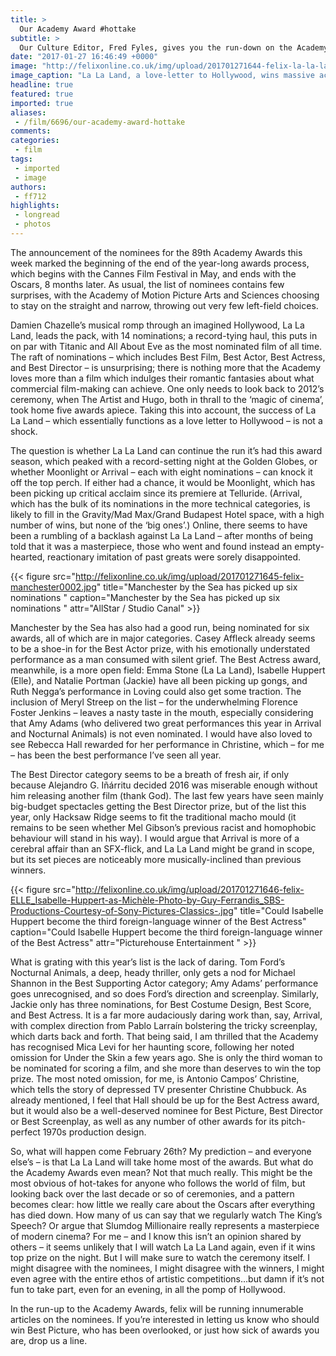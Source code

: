 ```yaml
---
title: >
  Our Academy Award #hottake
subtitle: >
  Our Culture Editor, Fred Fyles, gives you the run-down on the Academy Award nominations for this year, from the meteoric rise of La La Land, to the possible success of Moonlight, and all those films that they missed along the way...
date: "2017-01-27 16:46:49 +0000"
image: "http://felixonline.co.uk/img/upload/201701271644-felix-la-la-land-ryan-gosling-emma-stone (1).jpg"
image_caption: "La La Land, a love-letter to Hollywood, wins massive acclaim from Hollywood industry – shocker! "
headline: true
featured: true
imported: true
aliases:
 - /film/6696/our-academy-award-hottake
comments:
categories:
 - film
tags:
 - imported
 - image
authors:
 - ff712
highlights:
 - longread
 - photos
---
```


The announcement of the nominees for the 89th Academy Awards this week marked the beginning of the end of the year-long awards process, which begins with the Cannes Film Festival in May, and ends with the Oscars, 8 months later. As usual, the list of nominees contains few surprises, with the Academy of Motion Picture Arts and Sciences choosing to stay on the straight and narrow, throwing out very few left-field choices.

Damien Chazelle’s musical romp through an imagined Hollywood, La La Land, leads the pack, with 14 nominations; a record-tying haul, this puts in on par with Titanic and All About Eve as the most nominated film of all time. The raft of nominations – which includes Best Film, Best Actor, Best Actress, and Best Director – is unsurprising; there is nothing more that the Academy loves more than a film which indulges their romantic fantasies about what commercial film-making can achieve. One only needs to look back to 2012’s ceremony, when The Artist and Hugo, both in thrall to the ‘magic of cinema’, took home five awards apiece. Taking this into account, the success of La La Land – which essentially functions as a love letter to Hollywood – is not a shock.

The question is whether La La Land can continue the run it’s had this award season, which peaked with a record-setting night at the Golden Globes, or whether Moonlight or Arrival – each with eight nominations – can knock it off the top perch. If either had a chance, it would be Moonlight, which has been picking up critical acclaim since its premiere at Telluride. (Arrival, which has the bulk of its nominations in the more technical categories, is likely to fill in the Gravity/Mad Max/Grand Budapest Hotel space, with a high number of wins, but none of the ‘big ones’.) Online, there seems to have been a rumbling of a backlash against La La Land – after months of being told that it was a masterpiece, those who went and found instead an empty-hearted, reactionary imitation of past greats were sorely disappointed.



{{< figure src="http://felixonline.co.uk/img/upload/201701271645-felix-manchester0002.jpg" title="Manchester by the Sea has picked up six nominations " caption="Manchester by the Sea has picked up six nominations " attr="AllStar / Studio Canal" >}}

Manchester by the Sea has also had a good run, being nominated for six awards, all of which are in major categories. Casey Affleck already seems to be a shoe-in for the Best Actor prize, with his emotionally understated performance as a man consumed with silent grief. The Best Actress award, meanwhile, is a more open field: Emma Stone (La La Land), Isabelle Huppert (Elle), and Natalie Portman (Jackie) have all been picking up gongs, and Ruth Negga’s performance in Loving could also get some traction. The inclusion of Meryl Streep on the list – for the underwhelming Florence Foster Jenkins – leaves a nasty taste in the mouth, especially considering that Amy Adams (who delivered two great performances this year in Arrival and Nocturnal Animals) is not even nominated. I would have also loved to see Rebecca Hall rewarded for her performance in Christine, which – for me – has been the best performance I’ve seen all year.

The Best Director category seems to be a breath of fresh air, if only because Alejandro G. Iñárritu decided 2016 was miserable enough without him releasing another film (thank God). The last few years have seen mainly big-budget spectacles getting the Best Director prize, but of the list this year, only Hacksaw Ridge seems to fit the traditional macho mould (it remains to be seen whether Mel Gibson’s previous racist and homophobic behaviour will stand in his way). I would argue that Arrival is more of a cerebral affair than an SFX-flick, and La La Land might be grand in scope, but its set pieces are noticeably more musically-inclined than previous winners.

{{< figure src="http://felixonline.co.uk/img/upload/201701271646-felix-ELLE_Isabelle-Huppert-as-Michèle-Photo-by-Guy-Ferrandis_SBS-Productions-Courtesy-of-Sony-Pictures-Classics-.jpg" title="Could Isabelle Huppert become the third foreign-language winner of the Best Actress" caption="Could Isabelle Huppert become the third foreign-language winner of the Best Actress" attr="Picturehouse Entertainment " >}}

What is grating with this year’s list is the lack of daring. Tom Ford’s Nocturnal Animals, a deep, heady thriller, only gets a nod for Michael Shannon in the Best Supporting Actor category; Amy Adams’ performance goes unrecognised, and so does Ford’s direction and screenplay. Similarly, Jackie only has three nominations, for Best Costume Design, Best Score, and Best Actress. It is a far more audaciously daring work than, say, Arrival, with complex direction from Pablo Larraín bolstering the tricky screenplay, which darts back and forth. That being said, I am thrilled that the Academy has recognised Mica Levi for her haunting score, following her noted omission for Under the Skin a few years ago. She is only the third woman to be nominated for scoring a film, and she more than deserves to win the top prize. The most noted omission, for me, is Antonio Campos’ Christine, which tells the story of depressed TV presenter Christine Chubbuck. As already mentioned, I feel that Hall should be up for the Best Actress award, but it would also be a well-deserved nominee for Best Picture, Best Director or Best Screenplay, as well as any number of other awards for its pitch-perfect 1970s production design.

So, what will happen come February 26th? My prediction – and everyone else’s – is that La La Land will take home most of the awards. But what do the Academy Awards even mean? Not that much really. This might be the most obvious of hot-takes for anyone who follows the world of film, but looking back over the last decade or so of ceremonies, and a pattern becomes clear: how little we really care about the Oscars after everything has died down. How many of us can say that we regularly watch The King’s Speech? Or argue that Slumdog Millionaire really represents a masterpiece of modern cinema? For me – and I know this isn’t an opinion shared by others – it seems unlikely that I will watch La La Land again, even if it wins top prize on the night. But I will make sure to watch the ceremony itself. I might disagree with the nominees, I might disagree with the winners, I might even agree with the entire ethos of artistic competitions…but damn if it’s not fun to take part, even for an evening, in all the pomp of Hollywood.

In the run-up to the Academy Awards, felix will be running innumerable articles on the nominees. If you’re interested in letting us know who should win Best Picture, who has been overlooked, or just how sick of awards you are, drop us a line.
